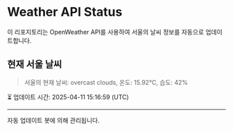 
# Weather API Status

이 리포지토리는 OpenWeather API를 사용하여 서울의 날씨 정보를 자동으로 업데이트합니다.

## 현재 서울 날씨
> 서울의 현재 날씨: overcast clouds, 온도: 15.92°C, 습도: 42%

⏳ 업데이트 시간: 2025-04-11 15:16:59 (UTC)

---
자동 업데이트 봇에 의해 관리됩니다.
